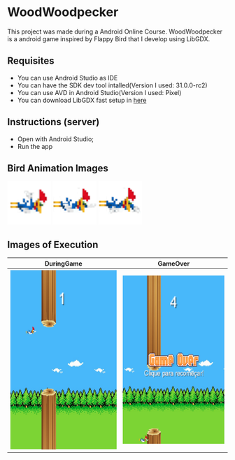 

# WoodWoodpecker
This project was made during a Android Online Course. WoodWoodpecker is a android game inspired by Flappy Bird that I develop using LibGDX.

## Requisites
- You can use Android Studio as IDE
- You can have the SDK dev tool intalled(Version I used: 31.0.0-rc2)
- You can use AVD in Android Studio(Version I used: Pixel)
- You can download LibGDX fast setup in [here](https://libgdx.com/)

## Instructions (server)
- Open with Android Studio;
- Run the app

## Bird Animation Images

<p float="left">
  <img src="https://github.com/brunin-cps/WoodWoodpecker/blob/main/WoodPecker/android/assets/picapau1.png" width="100" />
  <img src="https://github.com/brunin-cps/WoodWoodpecker/blob/main/WoodPecker/android/assets/picapau2.png" width="100" /> 
  <img src="https://github.com/brunin-cps/WoodWoodpecker/blob/main/WoodPecker/android/assets/picapau4.png" width="100" />
</p>

## Images of Execution
DuringGame          |  GameOver 
:-------------------------:|:-------------------------:
![](https://github.com/brunin-cps/WoodWoodpecker/blob/main/WoodPecker/android/assets/print1.png)  |  ![](https://github.com/brunin-cps/WoodWoodpecker/blob/main/WoodPecker/android/assets/print2.png)





